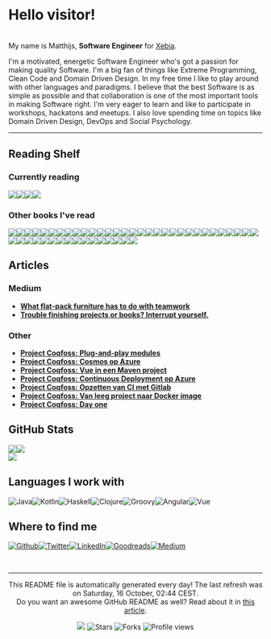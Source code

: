 
<h1>Hello visitor!</h1>
<p><br/>My name is Matthijs,  <b>Software Engineer</b> for <a href="https://www.xebia.com" target="_blank">Xebia</a>.</p>
<p>I'm a motivated, energetic Software Engineer who's got a passion for making quality Software. I'm a big fan of things like Extreme Programming, Clean Code and Domain Driven Design. In my free time I like to play around with other languages and paradigms. I believe that the best Software is as simple as possible and that collaboration is one of the most important tools in making Software right. I'm very eager to learn and like to participate in workshops, hackatons and meetups. I also love spending time on topics like Domain Driven Design, DevOps and Social Psychology.</p>
<hr/>
<h2>Reading Shelf</h2>
<h3>Currently reading</h3><a href="https://www.goodreads.com/review/show/4172518833?utm_medium=api&amp;utm_source=rss"><img src="https://i.gr-assets.com/images/S/compressed.photo.goodreads.com/books/1616939566l/57196550._SX98_.jpg"/></a><a href="https://www.goodreads.com/review/show/4200177439?utm_medium=api&amp;utm_source=rss"><img src="https://i.gr-assets.com/images/S/compressed.photo.goodreads.com/books/1617709587l/55339408._SX98_.jpg"/></a><a href="https://www.goodreads.com/review/show/3553297097?utm_medium=api&amp;utm_source=rss"><img src="https://i.gr-assets.com/images/S/compressed.photo.goodreads.com/books/1391032527l/43713._SX98_.jpg"/></a><a href="https://www.goodreads.com/review/show/3993670455?utm_medium=api&amp;utm_source=rss"><img src="https://i.gr-assets.com/images/S/compressed.photo.goodreads.com/books/1576006145l/49199400._SX98_.jpg"/></a>
<h3>Other books I've read</h3><a href="https://www.goodreads.com/review/show/3944113661?utm_medium=api&amp;utm_source=rss"><img src="https://i.gr-assets.com/images/S/compressed.photo.goodreads.com/books/1567124535l/43567723._SX50_.jpg"/></a><a href="https://www.goodreads.com/review/show/4179739402?utm_medium=api&amp;utm_source=rss"><img src="https://i.gr-assets.com/images/S/compressed.photo.goodreads.com/books/1403186979l/22512931._SX50_.jpg"/></a><a href="https://www.goodreads.com/review/show/3960227966?utm_medium=api&amp;utm_source=rss"><img src="https://i.gr-assets.com/images/S/compressed.photo.goodreads.com/books/1595815356l/49099937._SY75_.jpg"/></a><a href="https://www.goodreads.com/review/show/3960193758?utm_medium=api&amp;utm_source=rss"><img src="https://i.gr-assets.com/images/S/compressed.photo.goodreads.com/books/1390169859l/3828902._SY75_.jpg"/></a><a href="https://www.goodreads.com/review/show/4083738098?utm_medium=api&amp;utm_source=rss"><img src="https://i.gr-assets.com/images/S/compressed.photo.goodreads.com/books/1328834807l/5608045._SX50_.jpg"/></a><a href="https://www.goodreads.com/review/show/3986901437?utm_medium=api&amp;utm_source=rss"><img src="https://i.gr-assets.com/images/S/compressed.photo.goodreads.com/books/1614389217l/39282904._SX50_.jpg"/></a><a href="https://www.goodreads.com/review/show/3684015112?utm_medium=api&amp;utm_source=rss"><img src="https://i.gr-assets.com/images/S/compressed.photo.goodreads.com/books/1342552108l/15756865._SX50_.jpg"/></a><a href="https://www.goodreads.com/review/show/3585083324?utm_medium=api&amp;utm_source=rss"><img src="https://i.gr-assets.com/images/S/compressed.photo.goodreads.com/books/1349052024l/192221._SY75_.jpg"/></a><a href="https://www.goodreads.com/review/show/3684018799?utm_medium=api&amp;utm_source=rss"><img src="https://i.gr-assets.com/images/S/compressed.photo.goodreads.com/books/1348030542l/4268826._SX50_.jpg"/></a><a href="https://www.goodreads.com/review/show/3817392324?utm_medium=api&amp;utm_source=rss"><img src="https://i.gr-assets.com/images/S/compressed.photo.goodreads.com/books/1563409554l/44135420._SX50_.jpg"/></a><a href="https://www.goodreads.com/review/show/3896539787?utm_medium=api&amp;utm_source=rss"><img src="https://i.gr-assets.com/images/S/compressed.photo.goodreads.com/books/1610572463l/56659570._SX50_.jpg"/></a><a href="https://www.goodreads.com/review/show/3008662603?utm_medium=api&amp;utm_source=rss"><img src="https://i.gr-assets.com/images/S/compressed.photo.goodreads.com/books/1559878560l/46159932._SX50_.jpg"/></a><a href="https://www.goodreads.com/review/show/2872522444?utm_medium=api&amp;utm_source=rss"><img src="https://i.gr-assets.com/images/S/compressed.photo.goodreads.com/books/1348558067l/7912517._SX50_.jpg"/></a><a href="https://www.goodreads.com/review/show/2872532642?utm_medium=api&amp;utm_source=rss"><img src="https://i.gr-assets.com/images/S/compressed.photo.goodreads.com/books/1378814693l/18399028._SX50_.jpg"/></a><a href="https://www.goodreads.com/review/show/3553294982?utm_medium=api&amp;utm_source=rss"><img src="https://i.gr-assets.com/images/S/compressed.photo.goodreads.com/books/1600364459l/225111._SY75_.jpg"/></a><a href="https://www.goodreads.com/review/show/2872520108?utm_medium=api&amp;utm_source=rss"><img src="https://i.gr-assets.com/images/S/compressed.photo.goodreads.com/books/1465761302l/28257707._SX50_.jpg"/></a><a href="https://www.goodreads.com/review/show/2915480638?utm_medium=api&amp;utm_source=rss"><img src="https://i.gr-assets.com/images/S/compressed.photo.goodreads.com/books/1348931599l/6452796._SX50_.jpg"/></a><a href="https://www.goodreads.com/review/show/2872523063?utm_medium=api&amp;utm_source=rss"><img src="https://i.gr-assets.com/images/S/compressed.photo.goodreads.com/books/1503925020l/36138482._SX50_.jpg"/></a><a href="https://www.goodreads.com/review/show/3414703802?utm_medium=api&amp;utm_source=rss"><img src="https://i.gr-assets.com/images/S/compressed.photo.goodreads.com/books/1387700719l/83847._SX50_.jpg"/></a><a href="https://www.goodreads.com/review/show/3464237590?utm_medium=api&amp;utm_source=rss"><img src="https://i.gr-assets.com/images/S/compressed.photo.goodreads.com/books/1468786982l/29238799._SY75_.jpg"/></a><a href="https://www.goodreads.com/review/show/2872523622?utm_medium=api&amp;utm_source=rss"><img src="https://i.gr-assets.com/images/S/compressed.photo.goodreads.com/books/1372039943l/387190._SX50_.jpg"/></a><a href="https://www.goodreads.com/review/show/3584729810?utm_medium=api&amp;utm_source=rss"><img src="https://i.gr-assets.com/images/S/compressed.photo.goodreads.com/books/1520615948l/35747076._SX50_.jpg"/></a><a href="https://www.goodreads.com/review/show/3220739931?utm_medium=api&amp;utm_source=rss"><img src="https://i.gr-assets.com/images/S/compressed.photo.goodreads.com/books/1386925310l/67833._SX50_.jpg"/></a><a href="https://www.goodreads.com/review/show/2972525588?utm_medium=api&amp;utm_source=rss"><img src="https://i.gr-assets.com/images/S/compressed.photo.goodreads.com/books/1440528321l/36071._SY75_.jpg"/></a><a href="https://www.goodreads.com/review/show/2999558011?utm_medium=api&amp;utm_source=rss"><img src="https://i.gr-assets.com/images/S/compressed.photo.goodreads.com/books/1255573980l/1713426._SY75_.jpg"/></a><a href="https://www.goodreads.com/review/show/2872519984?utm_medium=api&amp;utm_source=rss"><img src="https://i.gr-assets.com/images/S/compressed.photo.goodreads.com/books/1421842784l/36072._SY75_.jpg"/></a><a href="https://www.goodreads.com/review/show/3585083608?utm_medium=api&amp;utm_source=rss"><img src="https://i.gr-assets.com/images/S/compressed.photo.goodreads.com/books/1390692774l/3063393._SX50_.jpg"/></a><a href="https://www.goodreads.com/review/show/2999552302?utm_medium=api&amp;utm_source=rss"><img src="https://i.gr-assets.com/images/S/compressed.photo.goodreads.com/books/1391026083l/28815._SY75_.jpg"/></a><a href="https://www.goodreads.com/review/show/3414704827?utm_medium=api&amp;utm_source=rss"><img src="https://i.gr-assets.com/images/S/compressed.photo.goodreads.com/books/1566877586l/44333183._SX50_.jpg"/></a><a href="https://www.goodreads.com/review/show/2872523828?utm_medium=api&amp;utm_source=rss"><img src="https://i.gr-assets.com/images/S/compressed.photo.goodreads.com/books/1287493789l/179133._SX50_.jpg"/></a><a href="https://www.goodreads.com/review/show/2872520380?utm_medium=api&amp;utm_source=rss"><img src="https://i.gr-assets.com/images/S/compressed.photo.goodreads.com/books/1317793965l/11468377._SX50_.jpg"/></a><a href="https://www.goodreads.com/review/show/2873721221?utm_medium=api&amp;utm_source=rss"><img src="https://i.gr-assets.com/images/S/compressed.photo.goodreads.com/books/1348027904l/85009._SX50_.jpg"/></a><a href="https://www.goodreads.com/review/show/3585128398?utm_medium=api&amp;utm_source=rss"><img src="https://i.gr-assets.com/images/S/compressed.photo.goodreads.com/books/1347640457l/8686650._SX50_.jpg"/></a><a href="https://www.goodreads.com/review/show/3697049882?utm_medium=api&amp;utm_source=rss"><img src="https://i.gr-assets.com/images/S/compressed.photo.goodreads.com/books/1361113128l/17255186._SX50_.jpg"/></a><a href="https://www.goodreads.com/review/show/2872523939?utm_medium=api&amp;utm_source=rss"><img src="https://i.gr-assets.com/images/S/compressed.photo.goodreads.com/books/1471680093l/18043011._SX50_.jpg"/></a><a href="https://www.goodreads.com/review/show/2873762748?utm_medium=api&amp;utm_source=rss"><img src="https://i.gr-assets.com/images/S/compressed.photo.goodreads.com/books/1554139259l/44719608._SX50_.jpg"/></a><a href="https://www.goodreads.com/review/show/2872522645?utm_medium=api&amp;utm_source=rss"><img src="https://i.gr-assets.com/images/S/compressed.photo.goodreads.com/books/1347470803l/10284614._SX50_.jpg"/></a><a href="https://www.goodreads.com/review/show/3028131514?utm_medium=api&amp;utm_source=rss"><img src="https://i.gr-assets.com/images/S/compressed.photo.goodreads.com/books/1540216607l/33618151._SX50_.jpg"/></a><a href="https://www.goodreads.com/review/show/3028131864?utm_medium=api&amp;utm_source=rss"><img src="https://i.gr-assets.com/images/S/compressed.photo.goodreads.com/books/1294497489l/6593810._SX50_.jpg"/></a><a href="https://www.goodreads.com/review/show/2873720315?utm_medium=api&amp;utm_source=rss"><img src="https://i.gr-assets.com/images/S/compressed.photo.goodreads.com/books/1401432508l/4099._SX50_.jpg"/></a><a href="https://www.goodreads.com/review/show/3764761711?utm_medium=api&amp;utm_source=rss"><img src="https://i.gr-assets.com/images/S/compressed.photo.goodreads.com/books/1473461230l/26083308._SY75_.jpg"/></a><a href="https://www.goodreads.com/review/show/2872523348?utm_medium=api&amp;utm_source=rss"><img src="https://i.gr-assets.com/images/S/compressed.photo.goodreads.com/books/1436202607l/3735293._SX50_.jpg"/></a><a href="https://www.goodreads.com/review/show/2873720126?utm_medium=api&amp;utm_source=rss"><img src="https://i.gr-assets.com/images/S/compressed.photo.goodreads.com/books/1433511045l/105099._SX50_.jpg"/></a><a href="https://www.goodreads.com/review/show/3642496731?utm_medium=api&amp;utm_source=rss"><img src="https://i.gr-assets.com/images/S/compressed.photo.goodreads.com/books/1585635784l/51639708._SY75_.jpg"/></a><a href="https://www.goodreads.com/review/show/3220740588?utm_medium=api&amp;utm_source=rss"><img src="https://i.gr-assets.com/images/S/compressed.photo.goodreads.com/books/1565720761l/51641876._SX50_SY75_.jpg"/></a><a href="https://www.goodreads.com/review/show/2872521251?utm_medium=api&amp;utm_source=rss"><img src="https://i.gr-assets.com/images/S/compressed.photo.goodreads.com/books/1333578746l/3869._SX50_.jpg"/></a><a href="https://www.goodreads.com/review/show/2872520879?utm_medium=api&amp;utm_source=rss"><img src="https://i.gr-assets.com/images/S/compressed.photo.goodreads.com/books/1595674533l/23692271._SY75_.jpg"/></a>
<h2>Articles</h2>
<h3>Medium</h3>
<ul>
  <li><a href="https://mjjthoolen.medium.com/what-flat-pack-furniture-has-to-do-with-teamwork-ca02c47b4a18?source=rss-13f57454df93------2"><b>What flat-pack furniture has to do with teamwork</b></a></li>
  <li><a href="https://mjjthoolen.medium.com/trouble-finishing-projects-or-books-interrupt-yourself-cc7297163a7d?source=rss-13f57454df93------2"><b>Trouble finishing projects or books? Interrupt yourself.</b></a></li>
</ul>
<h3>Other</h3>
<ul>
  <li><a href="https://www.codesquad.nl/project-coqfoss-plug-and-play-modules/?utm_source=rss&amp;utm_medium=rss&amp;utm_campaign=project-coqfoss-plug-and-play-modules"><b>Project Coqfoss: Plug-and-play modules</b></a></li>
  <li><a href="https://www.codesquad.nl/project-coqfoss-cosmos-in-op-azure/?utm_source=rss&amp;utm_medium=rss&amp;utm_campaign=project-coqfoss-cosmos-in-op-azure"><b>Project Coqfoss: Cosmos op Azure</b></a></li>
  <li><a href="https://www.codesquad.nl/project-coqfoss-de-voorkant-voorzien-van-vue/?utm_source=rss&amp;utm_medium=rss&amp;utm_campaign=project-coqfoss-de-voorkant-voorzien-van-vue"><b>Project Coqfoss: Vue in een Maven project</b></a></li>
  <li><a href="https://www.codesquad.nl/pr/?utm_source=rss&amp;utm_medium=rss&amp;utm_campaign=pr"><b>Project Coqfoss: Continuous Deployment op Azure</b></a></li>
  <li><a href="https://www.codesquad.nl/project-coqfoss-opzetten-van-ci-met-gitlab/?utm_source=rss&amp;utm_medium=rss&amp;utm_campaign=project-coqfoss-opzetten-van-ci-met-gitlab"><b>Project Coqfoss: Opzetten van CI met Gitlab</b></a></li>
  <li><a href="https://www.codesquad.nl/project-coqfoss-van-leeg-project-naar-docker-image/?utm_source=rss&amp;utm_medium=rss&amp;utm_campaign=project-coqfoss-van-leeg-project-naar-docker-image"><b>Project Coqfoss: Van leeg project naar Docker image</b></a></li>
  <li><a href="https://www.codesquad.nl/beginnen-aan-coqfoss/?utm_source=rss&amp;utm_medium=rss&amp;utm_campaign=beginnen-aan-coqfoss"><b>Project Coqfoss: Day one</b></a></li>
</ul>
<h2>GitHub Stats</h2><a href="https://github.com/mthoolen/mthoolen"><img align="center" src="https://github-readme-stats.vercel.app/api/top-langs/?username=mthoolen&amp;title_color=24292e&amp;text_color=24292e&amp;icon_color=24292e&amp;bg_color=ffffff"/></a><a href="https://github.com/mthoolen/mthoolen"><img align="center" src="https://github-readme-stats.vercel.app/api?username=mthoolen&amp;show_icons=true&amp;line_height=27&amp;count_private=true&amp;title_color=24292e&amp;text_color=24292e&amp;icon_color=24292e&amp;bg_color=ffffff"/></a><br/><a href="https://github.com/mthoolen/mthoolen"><img align="center" src="https://github-readme-stats.vercel.app/api/pin/?username=mthoolen&amp;repo=mthoolen&amp;title_color=24292e&amp;text_color=24292e&amp;icon_color=24292e&amp;bg_color=ffffff"/></a>
<h2>Languages I work with</h2>
<p><img alt="Java" src="https://img.shields.io/badge/-Java-46a2f1?style=flat-square&logo=java&logoColor=white"/><img alt="Kotlin" src="https://img.shields.io/badge/-Kotlin-46a2f1?style=flat-square&logo=kotlin&logoColor=white"/><img alt="Haskell" src="https://img.shields.io/badge/-Haskell-3c5fbc?style=flat-square&logo=haskell&logoColor=white"/><img alt="Clojure" src="https://img.shields.io/badge/-Clojure-311c87?style=flat-square&logo=clojure&logoColor=white"/><img alt="Groovy" src="https://img.shields.io/badge/-Groovy-870e5c?style=flat-square&logo=groovy&logoColor=white"/><img alt="Angular" src="https://img.shields.io/badge/-Angular-dd0031?style=flat-square&logo=angular&logoColor=white"/><img alt="Vue" src="https://img.shields.io/badge/-Vue-904337?style=flat-square&logo=vue.js&logoColor=white"/>
</p>
<h2>Where to find me</h2>
<p><a href="https://github.com/mthoolen" target="_blank"><img alt="Github" src="https://img.shields.io/badge/Github-%2312100E.svg?&style=for-the-badge&logo=Github&logoColor=white"/></a><a href="https://twitter.com/MThoolen" target="_blank"><img alt="Twitter" src="https://img.shields.io/badge/Twitter-%231DA1F2.svg?&style=for-the-badge&logo=Twitter&logoColor=white"/></a><a href="https://www.linkedin.com/in/matthijs-thoolen-4757a812a/" target="_blank"><img alt="LinkedIn" src="https://img.shields.io/badge/LinkedIn-%230077B5.svg?&style=for-the-badge&logo=LinkedIn&logoColor=white"/></a><a href="https://www.goodreads.com/review/list/99045566?ref=nav_mybooks" target="_blank"><img alt="Goodreads" src="https://img.shields.io/badge/Goodreads-%234285F4.svg?&style=for-the-badge&logo=google-chrome&logoColor=white"/></a><a href="https://mjjthoolen.medium.com/" target="_blank"><img alt="Medium" src="https://img.shields.io/badge/Medium-%2312100E.svg?&style=for-the-badge&logo=Medium&logoColor=white"/></a>
</p><br/>
<hr/>
<p align="center">This README file is automatically generated every day! The last refresh was on Saturday, 16 October, 02:44 CEST.<br/>Do you want an awesome GitHub README as well? Read about it in <a href="https://medium.com/@arjenbrandenburgh/you-should-stand-out-on-github-with-a-readme-profile-467e047b6c18" target="_blank">this article</a>.</p>
<p align="center"><img src="https://github.com/mthoolen/mthoolen/workflows/README%20build/badge.svg"/> <img alt="Stars" src="https://img.shields.io/github/stars/arjenbrandenburgh/arjenbrandenburgh?style=flat-square&labelColor=343b41"/> <img alt="Forks" src="https://img.shields.io/github/forks/arjenbrandenburgh/arjenbrandenburgh?style=flat-square&labelColor=343b41"/> <img src="https://gpvc.arturio.dev/mthoolen" alt="Profile views"/></p>